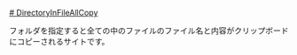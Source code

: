 [# DirectoryInFileAllCopy](https://uni928.github.io/DirectoryInFileAllCopy/)

フォルダを指定すると全ての中のファイルのファイル名と内容がクリップボードにコピーされるサイトです。

